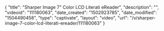 {
    "title": "Sharper Image 7&quot; Color LCD Literati eReader",
    "description": "",
    "videoid": "111180063",
    "date_created": "1502923785",
    "date_modified": "1504490458",
    "type": "captivate",
    "layout": "video",
    "url": "\/v\/sharper-image-7-color-lcd-literati-ereader\/111180063"
}